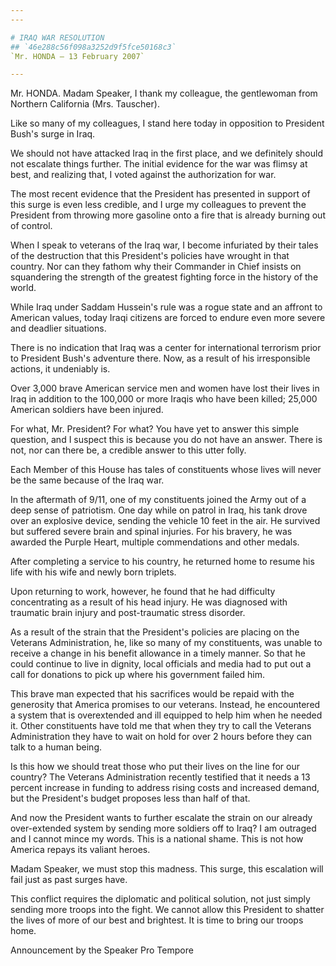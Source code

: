 ```yaml
---
---

# IRAQ WAR RESOLUTION
## `46e288c56f098a3252d9f5fce50168c3`
`Mr. HONDA — 13 February 2007`

---
```



Mr. HONDA. Madam Speaker, I thank my colleague, the gentlewoman from 
Northern California (Mrs. Tauscher).

Like so many of my colleagues, I stand here today in opposition to 
President Bush's surge in Iraq.

We should not have attacked Iraq in the first place, and we 
definitely should not escalate things further. The initial evidence for 
the war was flimsy at best, and realizing that, I voted against the 
authorization for war.

The most recent evidence that the President has presented in support 
of this surge is even less credible, and I urge my colleagues to 
prevent the President from throwing more gasoline onto a fire that is 
already burning out of control.

When I speak to veterans of the Iraq war, I become infuriated by 
their tales of the destruction that this President's policies have 
wrought in that country. Nor can they fathom why their Commander in 
Chief insists on squandering the strength of the greatest fighting 
force in the history of the world.

While Iraq under Saddam Hussein's rule was a rogue state and an 
affront to American values, today Iraqi citizens are forced to endure 
even more severe and deadlier situations.

There is no indication that Iraq was a center for international 
terrorism prior to President Bush's adventure there. Now, as a result 
of his irresponsible actions, it undeniably is.

Over 3,000 brave American service men and women have lost their lives 
in Iraq in addition to the 100,000 or more Iraqis who have been killed; 
25,000 American soldiers have been injured.

For what, Mr. President? For what? You have yet to answer this simple 
question, and I suspect this is because you do not have an answer. 
There is not, nor can there be, a credible answer to this utter folly.

Each Member of this House has tales of constituents whose lives will 
never be the same because of the Iraq war.

In the aftermath of 9/11, one of my constituents joined the Army out 
of a deep sense of patriotism. One day while on patrol in Iraq, his 
tank drove over an explosive device, sending the vehicle 10 feet in the 
air. He survived but suffered severe brain and spinal injuries. For his 
bravery, he was awarded the Purple Heart, multiple commendations and 
other medals.

After completing a service to his country, he returned home to resume 
his life with his wife and newly born triplets.

Upon returning to work, however, he found that he had difficulty 
concentrating as a result of his head injury. He was diagnosed with 
traumatic brain injury and post-traumatic stress disorder.

As a result of the strain that the President's policies are placing 
on the Veterans Administration, he, like so many of my constituents, 
was unable to receive a change in his benefit allowance in a timely 
manner. So that he could continue to live in dignity, local officials 
and media had to put out a call for donations to pick up where his 
government failed him.

This brave man expected that his sacrifices would be repaid with the 
generosity that America promises to our veterans. Instead, he 
encountered a system that is overextended and ill equipped to help him 
when he needed it. Other constituents have told me that when they try 
to call the Veterans Administration they have to wait on hold for over 
2 hours before they can talk to a human being.

Is this how we should treat those who put their lives on the line for 
our country? The Veterans Administration recently testified that it 
needs a 13 percent increase in funding to address rising costs and 
increased demand, but the President's budget proposes less than half of 
that.

And now the President wants to further escalate the strain on our 
already over-extended system by sending more soldiers off to Iraq? I am 
outraged and I cannot mince my words. This is a national shame. This is 
not how America repays its valiant heroes.

Madam Speaker, we must stop this madness. This surge, this escalation 
will fail just as past surges have.

This conflict requires the diplomatic and political solution, not 
just simply sending more troops into the fight. We cannot allow this 
President to shatter the lives of more of our best and brightest. It is 
time to bring our troops home.










Announcement by the Speaker Pro Tempore
